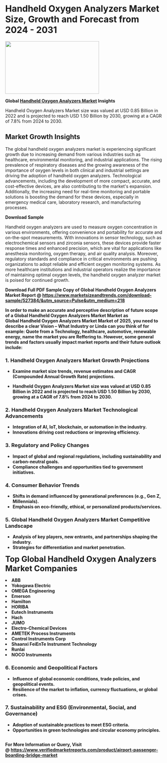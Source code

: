 <H1>Handheld Oxygen Analyzers Market Size, Growth and Forecast from 2024 - 2031</H1><img class="aligncenter size-medium wp-image-584254" src="https://thirdeyenews.in/wp-content/uploads/2024/09/Global-Market-Research-300x168.jpeg" alt="" width="300" height="168" /><p><strong>Global&nbsp;<a href="https://www.marketsizeandtrends.com/download-sample/527384/&amp;utm_source=Pulse&amp;utm_medium=218">Handheld Oxygen Analyzers Market</a> Insights</strong></p><p>Handheld Oxygen Analyzers Market size was valued at USD 0.85 Billion in 2022 and is projected to reach USD 1.50 Billion by 2030, growing at a CAGR of 7.8% from 2024 to 2030.</p><p><h2>Market Growth Insights</h2> <p>The global handheld oxygen analyzers market is experiencing significant growth due to increasing demand from various industries such as healthcare, environmental monitoring, and industrial applications. The rising prevalence of respiratory diseases and the growing awareness of the importance of oxygen levels in both clinical and industrial settings are driving the adoption of handheld oxygen analyzers. Technological advancements, including the development of more compact, accurate, and cost-effective devices, are also contributing to the market's expansion. Additionally, the increasing need for real-time monitoring and portable solutions is boosting the demand for these devices, especially in emergency medical care, laboratory research, and manufacturing processes.</p> <p><strong>Download Sample</strong></p> <p>Handheld oxygen analyzers are used to measure oxygen concentration in various environments, offering convenience and portability for accurate and on-the-spot measurements. With innovations in sensor technology, such as electrochemical sensors and zirconia sensors, these devices provide faster response times and enhanced precision, which are vital for applications like anesthesia monitoring, oxygen therapy, and air quality analysis. Moreover, regulatory standards and compliance in critical environments are pushing organizations to adopt reliable and efficient oxygen monitoring systems. As more healthcare institutions and industrial operators realize the importance of maintaining optimal oxygen levels, the handheld oxygen analyzer market is poised for continued growth.</p> <p><strong></p><p><span class=""><strong>Download Full PDF Sample Copy of Global Handheld Oxygen Analyzers Market Report</strong> @ <a href="https://www.marketsizeandtrends.com/download-sample/527384/&amp;utm_source=Pulse&amp;utm_medium=218" target="_blank">https://www.marketsizeandtrends.com/download-sample/527384/&amp;utm_source=Pulse&amp;utm_medium=218</a></span></p><p>In order to make an accurate and perceptive description of future scope of a Global&nbsp;Handheld Oxygen Analyzers Market Market as Global&nbsp;Handheld Oxygen Analyzers Market Market of 2025, you need to describe a clear Vision &ndash; What Industry or Linda can you think of for example: Quote from a Technology, healthcare, automotive, renewable energy, name the market you are Reffering to. However, some general trends and factors usually impact market reports and their future outlook include:</p><h3>1.&nbsp;<strong>Handheld Oxygen Analyzers Market Growth Projections</strong></h3><ul><li>Examine market size trends, revenue estimates and CAGR (Compounded Annual Growth Rate) projections.</li><li><p>Handheld Oxygen Analyzers Market size was valued at USD 0.85 Billion in 2022 and is projected to reach USD 1.50 Billion by 2030, growing at a CAGR of 7.8% from 2024 to 2030.</p></li></ul><h3>2.&nbsp;<strong>Handheld Oxygen Analyzers Market Technological Advancements</strong></h3><ul><li>Integration of AI, IoT, blockchain, or automation in the industry.</li><li>Innovations driving cost reductions or improving efficiency.</li></ul><h3>3.&nbsp;<strong>Regulatory and Policy Changes</strong></h3><ul><li>Impact of global and regional regulations, including sustainability and carbon-neutral goals.</li><li>Compliance challenges and opportunities tied to government initiatives.</li></ul><h3>4.&nbsp;<strong>Consumer Behavior Trends</strong></h3><ul><li>Shifts in demand influenced by generational preferences (e.g., Gen Z, Millennials).</li><li>Emphasis on eco-friendly, ethical, or personalized products/services.</li></ul><h3>5.&nbsp;<strong>Global Handheld Oxygen Analyzers Market Competitive Landscape</strong></h3><ul><li>Analysis of key players, new entrants, and partnerships shaping the industry.</li><li>Strategies for differentiation and market penetration.</li></ul><p data-pm-slice="1 1 []"><span style="color: inherit; font-family: inherit; font-size: 25px;">Top Global Handheld Oxygen Analyzers Market Companies</span></p><div class="" data-test-id=""><p><li>ABB</li><li> Yokogawa Electric</li><li> OMEGA Engineering</li><li> Emerson</li><li> Hamilton</li><li> HORIBA</li><li> Eutech Instruments</li><li> Hach</li><li> JUMO</li><li> Electro-Chemical Devices</li><li> AMETEK Process Instruments</li><li> Control Instruments Corp</li><li> Shaanxi FeiEnTe Instrument Technology</li><li> Runlai</li><li> NOCO Instruments</li></p></div><h3>6.&nbsp;<strong>Economic and Geopolitical Factors</strong></h3><ul><li>Influence of global economic conditions, trade policies, and geopolitical events.</li><li>Resilience of the market to inflation, currency fluctuations, or global crises.</li></ul><h3>7.&nbsp;<strong>Sustainability and ESG (Environmental, Social, and Governance)</strong></h3><ul><li>Adoption of sustainable practices to meet ESG criteria.</li><li>Opportunities in green technologies and circular economy principles.</li></ul><h2><strong style="font-size: 14px;">For More Information or Query, Visit @&nbsp;</strong><a style="background-color: #ffffff; font-size: 14px;" href="https://www.marketsizeandtrends.com/report/handheld-oxygen-analyzers-market/" target="_blank">https://www.verifiedmarketreports.com/product/airport-passenger-boarding-bridge-market</a></h2>
